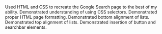 Used HTML and CSS to recreate the Google Search page to the best of my ability.
Demonstrated understanding of using CSS selectors.
Demonstrated proper HTML page formatting.
Demonstrated bottom alignment of lists.
Demonstrated top alignment of lists. 
Demonstrated insertion of button and searchbar elements. 
